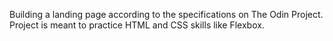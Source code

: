 Building a landing page according to the specifications on The Odin Project.
Project is meant to practice HTML and CSS skills like Flexbox.
